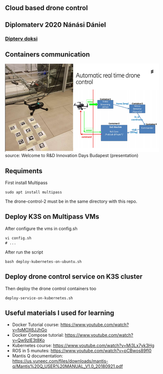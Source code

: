 Cloud based drone control
----
Diplomaterv 2020
Nánási Dániel
-------
### [Dipterv doksi](docs/thesis.pdf)

## Containers communication
![Alt text](dontainer_communication.PNG?raw=true "Containers communications")
source: Welcome to R&D Innovation Days Budapest (presentation)

## Requiments
First install Multipass
```
sudo apt install multipass
```
The drone-control-2 must be in the same directory with this repo.

## Deploy K3S on Multipass VMs
After configure the vms in config.sh
```
vi config.sh
# ...
```
After run the script
```
bash deploy-kubernetes-on-ubuntu.sh
```

## Deploy drone control service on K3S cluster
Then deploy the drone control containers too 
```
deploy-service-on-kubernetes.sh
```

## Useful materials I used for learning
- Docker Tutorial course: https://www.youtube.com/watch?v=fqMOX6JJhGo
- Docker Compose tutorial: https://www.youtube.com/watch?v=Qw9zlE3t8Ko
- Kubernetes course: https://www.youtube.com/watch?v=Mi3Lx7yk3Hg
- ROS in 5 munutes: https://www.youtube.com/watch?v=pCBwos89fI0
- Mantis Q documentation: https://us.yuneec.com/files/downloads/mantis-q/Mantis%20Q_USER%20MANUAL_V1.0_20180921.pdf
